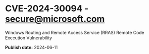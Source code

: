 # CVE-2024-30094 - secure@microsoft.com

Windows Routing and Remote Access Service (RRAS) Remote Code Execution Vulnerability

**Publish date:** 2024-06-11
